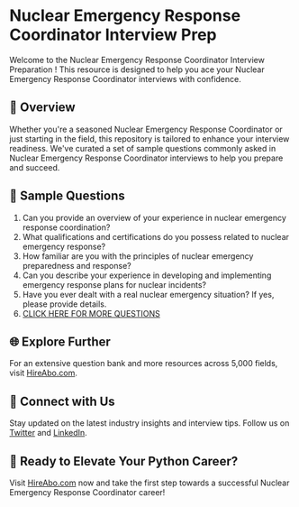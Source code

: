 # Nuclear Emergency Response Coordinator Interview Prep

Welcome to the Nuclear Emergency Response Coordinator Interview Preparation ! This resource is designed to help you ace your Nuclear Emergency Response Coordinator interviews with confidence.

## 🚀 Overview

Whether you're a seasoned Nuclear Emergency Response Coordinator or just starting in the field, this repository is tailored to enhance your interview readiness. We've curated a set of sample questions commonly asked in Nuclear Emergency Response Coordinator interviews to help you prepare and succeed.

## 📝 Sample Questions

1. Can you provide an overview of your experience in nuclear emergency response coordination?
2. What qualifications and certifications do you possess related to nuclear emergency response?
3. How familiar are you with the principles of nuclear emergency preparedness and response?
4. Can you describe your experience in developing and implementing emergency response plans for nuclear incidents?
5. Have you ever dealt with a real nuclear emergency situation? If yes, please provide details.
6. [CLICK HERE FOR MORE QUESTIONS](https://hireabo.com/job/20_3_29/Nuclear%20Emergency%20Response%20Coordinator)

## 🌐 Explore Further

For an extensive question bank and more resources across 5,000 fields, visit [HireAbo.com](https://www.hireabo.com).

## 📱 Connect with Us

Stay updated on the latest industry insights and interview tips. Follow us on [Twitter](https://twitter.com/hireabo) and [LinkedIn](https://www.linkedin.com/in/hire-abo-3609972a8/).

## 🚀 Ready to Elevate Your Python Career?

Visit [HireAbo.com](https://www.hireabo.com) now and take the first step towards a successful Nuclear Emergency Response Coordinator career!